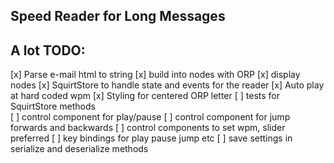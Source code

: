 
## Speed Reader for Long Messages

## A lot TODO:
[x] Parse e-mail html to string
[x] build into nodes with ORP
[x] display nodes
[x] SquirtStore to handle state and events for the reader
[x] Auto play at hard coded wpm
[x] Styling for centered ORP letter
[ ] tests for SquirtStore methods  
[ ] control component for play/pause
[ ] control component for jump forwards and backwards
[ ] control components to set wpm, slider preferred
[ ] key bindings for play pause jump etc
[ ] save settings in serialize and deserialize methods
